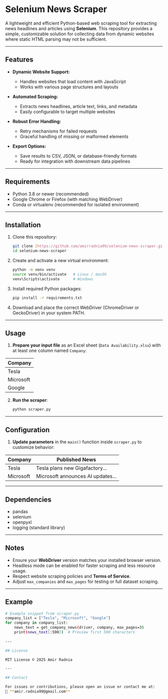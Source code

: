 # Selenium News Scraper

A lightweight and efficient Python-based web scraping tool for extracting news headlines and articles using **Selenium**. This repository provides a simple, customizable solution for collecting data from dynamic websites where static HTML parsing may not be sufficient.

---

## Features

- **Dynamic Website Support:**
    - Handles websites that load content with JavaScript
    - Works with various page structures and layouts

- **Automated Scraping:**
    - Extracts news headlines, article text, links, and metadata
    - Easily configurable to target multiple websites

- **Robust Error Handling:**
    - Retry mechanisms for failed requests
    - Graceful handling of missing or malformed elements

- **Export Options:**
    - Save results to CSV, JSON, or database-friendly formats
    - Ready for integration with downstream data pipelines

---

## Requirements

- Python 3.8 or newer (recommended)
- Google Chrome or Firefox (with matching WebDriver)
- Conda or virtualenv (recommended for isolated environment)

---

## Installation

1. Clone this repository:
    ```bash
    git clone [https://github.com/amirradnia99/selenium-news-scraper.git](https://github.com/amirradnia99/selenium-news-scraper.git)
    cd selenium-news-scraper
    ```

2. Create and activate a new virtual environment:
    ```bash
    python -m venv venv
    source venv/bin/activate   # Linux / macOS
    venv\Scripts\activate      # Windows
    ```

3. Install required Python packages:
    ```bash
    pip install -r requirements.txt
    ```

4. Download and place the correct WebDriver (ChromeDriver or GeckoDriver) in your system PATH.

---

## Usage

1. **Prepare your input file** as an Excel sheet (`Data Availability.xlsx`) with at least one column named `Company`:

| Company |
|---|
| Tesla |
| Microsoft |
| Google |

2. **Run the scraper**:
    ```bash
    python scraper.py
    ```

---

## Configuration

1. **Update parameters** in the `main()` function inside `scraper.py` to customize behavior:

| Company | Published News |
|---|---|
| Tesla | Tesla plans new Gigafactory... |
| Microsoft | Microsoft announces AI updates... |

---

## Dependencies

- pandas
- selenium
- openpyxl
- logging (standard library)

---

## Notes

- Ensure your **WebDriver** version matches your installed browser version.
- Headless mode can be enabled for faster scraping and less resource usage.
- Respect website scraping policies and **Terms of Service**.
- Adjust `max_companies` and `max_pages` for testing or full dataset scraping.

---

## Example

```bash
# Example snippet from scraper.py
company_list = ["Tesla", "Microsoft", "Google"]
for company in company_list:
    news_text = get_company_news(driver, company, max_pages=3)
    print(news_text[:500])  # Preview first 500 characters
  
---

## License

MIT License © 2025 Amir Radnia

---

## Contact

For issues or contributions, please open an issue or contact me at:
📧 **amir.radnia99@gmail.com**